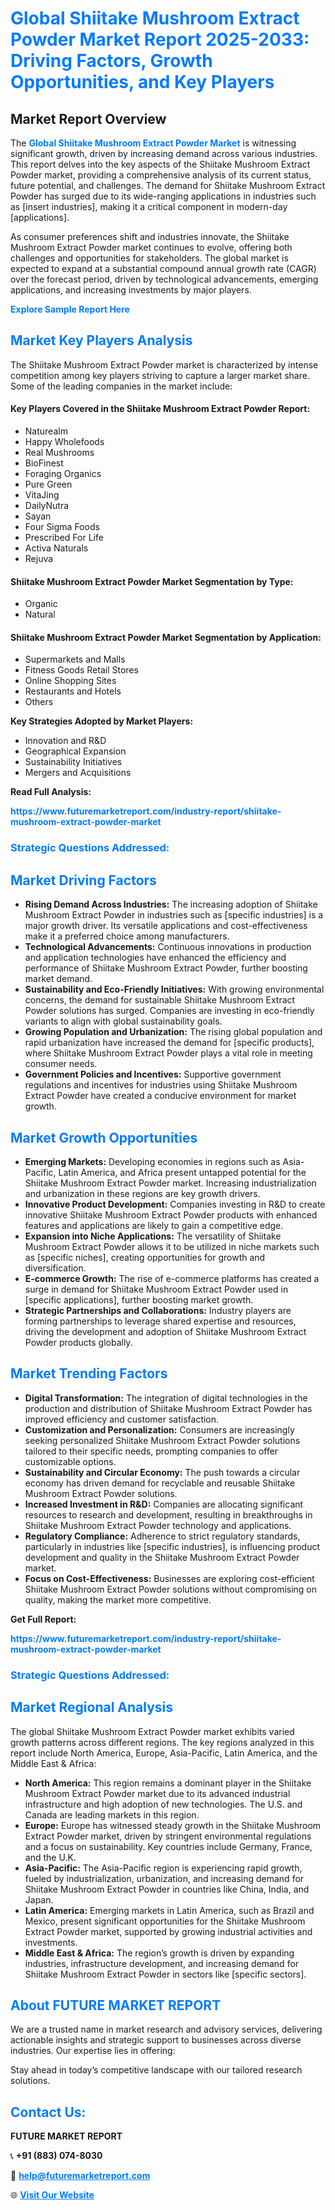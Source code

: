<h1 style="color: #007BFF;">Global Shiitake Mushroom Extract Powder Market Report 2025-2033: Driving Factors, Growth Opportunities, and Key Players</h1>

<section id="overview">
<h2>Market Report Overview</h2>
<p>The <a href="https://www.futuremarketreport.com/industry-report/shiitake-mushroom-extract-powder-market" style="color: #007BFF; text-decoration: none;"><strong>Global Shiitake Mushroom Extract Powder Market</strong></a> is witnessing significant growth, driven by increasing demand across various industries. This report delves into the key aspects of the Shiitake Mushroom Extract Powder market, providing a comprehensive analysis of its current status, future potential, and challenges. The demand for Shiitake Mushroom Extract Powder has surged due to its wide-ranging applications in industries such as [insert industries], making it a critical component in modern-day [applications].</p>
<p>As consumer preferences shift and industries innovate, the Shiitake Mushroom Extract Powder market continues to evolve, offering both challenges and opportunities for stakeholders. The global market is expected to expand at a substantial compound annual growth rate (CAGR) over the forecast period, driven by technological advancements, emerging applications, and increasing investments by major players.</p>
</section>

<section id="overview">
<p><a href="https://www.futuremarketreport.com/request-sample/reportId=102482" style="color: #007BFF; text-decoration: none;"><strong>Explore Sample Report Here</strong></a></p>
</section>

<section id="key-players">
<h2 style="color: #007BFF;">Market Key Players Analysis</h2>
<p>The Shiitake Mushroom Extract Powder market is characterized by intense competition among key players striving to capture a larger market share. Some of the leading companies in the market include:</p>
<h4>Key Players Covered in the Shiitake Mushroom Extract Powder Report:</h4>
<ul><li>Naturealm</li><li>Happy Wholefoods</li><li>Real Mushrooms</li><li>BioFinest</li><li>Foraging Organics</li><li>Pure Green</li><li>VitaJing</li><li>DailyNutra</li><li>Sayan</li><li>Four Sigma Foods</li><li>Prescribed For Life</li><li>Activa Naturals</li><li>Rejuva</li></ul>
<h4>Shiitake Mushroom Extract Powder Market Segmentation by Type:</h4>
<ul><li>Organic</li><li>Natural</li></ul>

<h4>Shiitake Mushroom Extract Powder Market Segmentation by Application:</h4>
<ul><li>Supermarkets and Malls</li><li>Fitness Goods Retail Stores</li><li>Online Shopping Sites</li><li>Restaurants and Hotels</li><li>Others</li></ul>
<p><strong>Key Strategies Adopted by Market Players:</strong></p>
<ul>
<li>Innovation and R&D</li>
<li>Geographical Expansion</li>
<li>Sustainability Initiatives</li>
<li>Mergers and Acquisitions</li>
</ul>
</section>

<section>
<p><strong>Read Full Analysis: </strong></p><a href="https://www.futuremarketreport.com/industry-report/shiitake-mushroom-extract-powder-market" style="color: #007BFF; text-decoration: none;"><strong>https://www.futuremarketreport.com/industry-report/shiitake-mushroom-extract-powder-market</strong></a>
<h3 style="color: #007BFF;">Strategic Questions Addressed:</h3>
</section>

<section id="driving-factors">
<h2 style="color: #007BFF;">Market Driving Factors</h2>
<ul>
<li><strong>Rising Demand Across Industries:</strong> The increasing adoption of Shiitake Mushroom Extract Powder in industries such as [specific industries] is a major growth driver. Its versatile applications and cost-effectiveness make it a preferred choice among manufacturers.</li>
<li><strong>Technological Advancements:</strong> Continuous innovations in production and application technologies have enhanced the efficiency and performance of Shiitake Mushroom Extract Powder, further boosting market demand.</li>
<li><strong>Sustainability and Eco-Friendly Initiatives:</strong> With growing environmental concerns, the demand for sustainable Shiitake Mushroom Extract Powder solutions has surged. Companies are investing in eco-friendly variants to align with global sustainability goals.</li>
<li><strong>Growing Population and Urbanization:</strong> The rising global population and rapid urbanization have increased the demand for [specific products], where Shiitake Mushroom Extract Powder plays a vital role in meeting consumer needs.</li>
<li><strong>Government Policies and Incentives:</strong> Supportive government regulations and incentives for industries using Shiitake Mushroom Extract Powder have created a conducive environment for market growth.</li>
</ul>
</section>

<section id="growth-opportunities">
<h2 style="color: #007BFF;">Market Growth Opportunities</h2>
<ul>
<li><strong>Emerging Markets:</strong> Developing economies in regions such as Asia-Pacific, Latin America, and Africa present untapped potential for the Shiitake Mushroom Extract Powder market. Increasing industrialization and urbanization in these regions are key growth drivers.</li>
<li><strong>Innovative Product Development:</strong> Companies investing in R&D to create innovative Shiitake Mushroom Extract Powder products with enhanced features and applications are likely to gain a competitive edge.</li>
<li><strong>Expansion into Niche Applications:</strong> The versatility of Shiitake Mushroom Extract Powder allows it to be utilized in niche markets such as [specific niches], creating opportunities for growth and diversification.</li>
<li><strong>E-commerce Growth:</strong> The rise of e-commerce platforms has created a surge in demand for Shiitake Mushroom Extract Powder used in [specific applications], further boosting market growth.</li>
<li><strong>Strategic Partnerships and Collaborations:</strong> Industry players are forming partnerships to leverage shared expertise and resources, driving the development and adoption of Shiitake Mushroom Extract Powder products globally.</li>
</ul>
</section>

<section id="trending-factors">
<h2 style="color: #007BFF;">Market Trending Factors</h2>
<ul>
<li><strong>Digital Transformation:</strong> The integration of digital technologies in the production and distribution of Shiitake Mushroom Extract Powder has improved efficiency and customer satisfaction.</li>
<li><strong>Customization and Personalization:</strong> Consumers are increasingly seeking personalized Shiitake Mushroom Extract Powder solutions tailored to their specific needs, prompting companies to offer customizable options.</li>
<li><strong>Sustainability and Circular Economy:</strong> The push towards a circular economy has driven demand for recyclable and reusable Shiitake Mushroom Extract Powder solutions.</li>
<li><strong>Increased Investment in R&D:</strong> Companies are allocating significant resources to research and development, resulting in breakthroughs in Shiitake Mushroom Extract Powder technology and applications.</li>
<li><strong>Regulatory Compliance:</strong> Adherence to strict regulatory standards, particularly in industries like [specific industries], is influencing product development and quality in the Shiitake Mushroom Extract Powder market.</li>
<li><strong>Focus on Cost-Effectiveness:</strong> Businesses are exploring cost-efficient Shiitake Mushroom Extract Powder solutions without compromising on quality, making the market more competitive.</li>
</ul>
</section>

<section>
<p><strong>Get Full Report: </strong></p><a href="https://www.futuremarketreport.com/industry-report/shiitake-mushroom-extract-powder-market" style="color: #007BFF; text-decoration: none;"><strong>https://www.futuremarketreport.com/industry-report/shiitake-mushroom-extract-powder-market</strong></a>
<h3 style="color: #007BFF;">Strategic Questions Addressed:</h3>
</section>


<section id="regional-analysis">
<h2 style="color: #007BFF;">Market Regional Analysis</h2>
<p>The global Shiitake Mushroom Extract Powder market exhibits varied growth patterns across different regions. The key regions analyzed in this report include North America, Europe, Asia-Pacific, Latin America, and the Middle East & Africa:</p>
<ul>
<li><strong>North America:</strong> This region remains a dominant player in the Shiitake Mushroom Extract Powder market due to its advanced industrial infrastructure and high adoption of new technologies. The U.S. and Canada are leading markets in this region.</li>
<li><strong>Europe:</strong> Europe has witnessed steady growth in the Shiitake Mushroom Extract Powder market, driven by stringent environmental regulations and a focus on sustainability. Key countries include Germany, France, and the U.K.</li>
<li><strong>Asia-Pacific:</strong> The Asia-Pacific region is experiencing rapid growth, fueled by industrialization, urbanization, and increasing demand for Shiitake Mushroom Extract Powder in countries like China, India, and Japan.</li>
<li><strong>Latin America:</strong> Emerging markets in Latin America, such as Brazil and Mexico, present significant opportunities for the Shiitake Mushroom Extract Powder market, supported by growing industrial activities and investments.</li>
<li><strong>Middle East & Africa:</strong> The region’s growth is driven by expanding industries, infrastructure development, and increasing demand for Shiitake Mushroom Extract Powder in sectors like [specific sectors].</li>
</ul>
</section>

<footer>
<h2 style="color: #007BFF;">About FUTURE MARKET REPORT</h2>
<p>We are a trusted name in market research and advisory services, delivering actionable insights and strategic support to businesses across diverse industries. Our expertise lies in offering:</p>

<p>Stay ahead in today’s competitive landscape with our tailored research solutions.</p>

<h2 style="color: #007BFF;">Contact Us:</h2>
<p><strong>FUTURE MARKET REPORT</strong></p>
<p>📞 <strong>+91 (883) 074-8030</strong></p>
<p>📧 <strong><a href="mailto:help@futuremarketreport.com" style="color: #007BFF;">help@futuremarketreport.com</a></strong></p>
<p>🌐 <strong><a href="https://www.futuremarketreport.com/" style="color: #007BFF;">Visit Our Website</a></strong></p>
</footer>